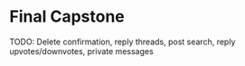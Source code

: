 # Final Capstone

TODO: Delete confirmation, reply threads, post search, reply upvotes/downvotes, private messages
